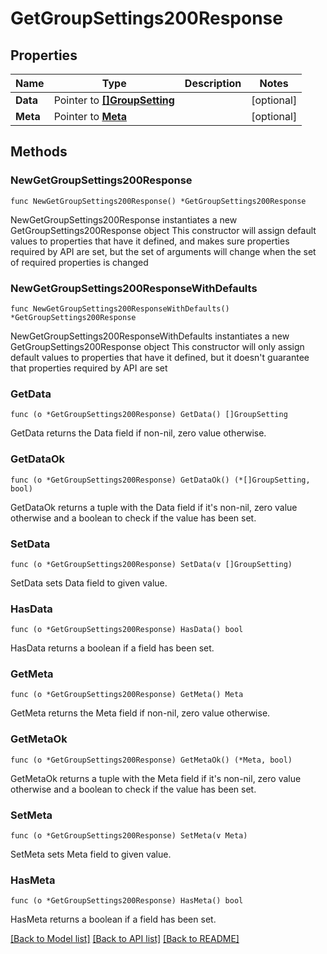 # GetGroupSettings200Response

## Properties

Name | Type | Description | Notes
------------ | ------------- | ------------- | -------------
**Data** | Pointer to [**[]GroupSetting**](GroupSetting.md) |  | [optional] 
**Meta** | Pointer to [**Meta**](Meta.md) |  | [optional] 

## Methods

### NewGetGroupSettings200Response

`func NewGetGroupSettings200Response() *GetGroupSettings200Response`

NewGetGroupSettings200Response instantiates a new GetGroupSettings200Response object
This constructor will assign default values to properties that have it defined,
and makes sure properties required by API are set, but the set of arguments
will change when the set of required properties is changed

### NewGetGroupSettings200ResponseWithDefaults

`func NewGetGroupSettings200ResponseWithDefaults() *GetGroupSettings200Response`

NewGetGroupSettings200ResponseWithDefaults instantiates a new GetGroupSettings200Response object
This constructor will only assign default values to properties that have it defined,
but it doesn't guarantee that properties required by API are set

### GetData

`func (o *GetGroupSettings200Response) GetData() []GroupSetting`

GetData returns the Data field if non-nil, zero value otherwise.

### GetDataOk

`func (o *GetGroupSettings200Response) GetDataOk() (*[]GroupSetting, bool)`

GetDataOk returns a tuple with the Data field if it's non-nil, zero value otherwise
and a boolean to check if the value has been set.

### SetData

`func (o *GetGroupSettings200Response) SetData(v []GroupSetting)`

SetData sets Data field to given value.

### HasData

`func (o *GetGroupSettings200Response) HasData() bool`

HasData returns a boolean if a field has been set.

### GetMeta

`func (o *GetGroupSettings200Response) GetMeta() Meta`

GetMeta returns the Meta field if non-nil, zero value otherwise.

### GetMetaOk

`func (o *GetGroupSettings200Response) GetMetaOk() (*Meta, bool)`

GetMetaOk returns a tuple with the Meta field if it's non-nil, zero value otherwise
and a boolean to check if the value has been set.

### SetMeta

`func (o *GetGroupSettings200Response) SetMeta(v Meta)`

SetMeta sets Meta field to given value.

### HasMeta

`func (o *GetGroupSettings200Response) HasMeta() bool`

HasMeta returns a boolean if a field has been set.


[[Back to Model list]](../README.md#documentation-for-models) [[Back to API list]](../README.md#documentation-for-api-endpoints) [[Back to README]](../README.md)


